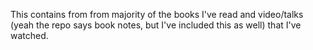 This contains from from majority of the books I've read and video/talks (yeah the repo says book notes, but I've included this as well) that I've watched.


